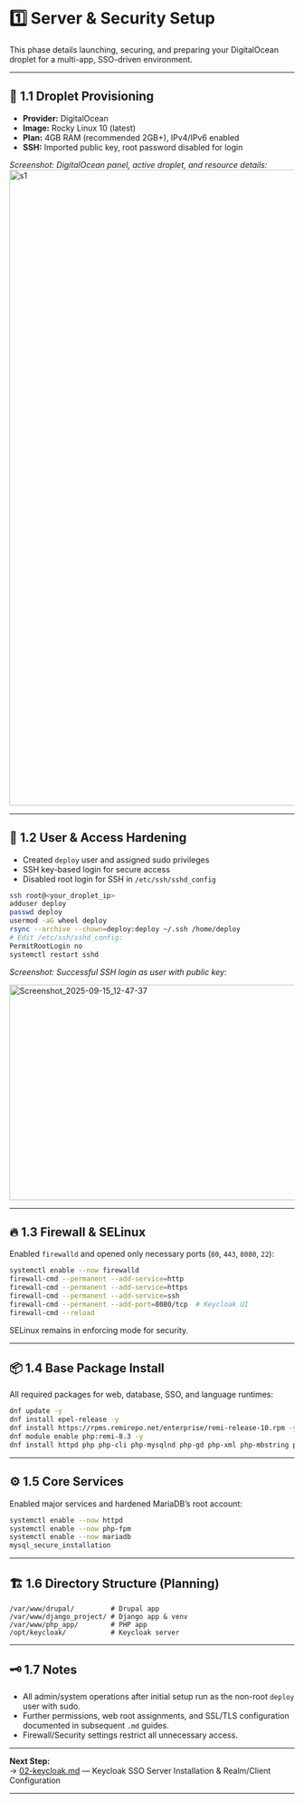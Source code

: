 # 1️⃣ Server & Security Setup

This phase details launching, securing, and preparing your DigitalOcean droplet for a multi-app, SSO-driven environment.

***

## 🚦 1.1 Droplet Provisioning

- **Provider:** DigitalOcean
- **Image:** Rocky Linux 10 (latest)
- **Plan:** 4GB RAM (recommended 2GB+), IPv4/IPv6 enabled
- **SSH:** Imported public key, root password disabled for login

_Screenshot: DigitalOcean panel, active droplet, and resource details:_
<img width="2490" height="1122" alt="s1" src="https://github.com/user-attachments/assets/6164132e-337e-4df0-8d33-a9840d44fa59" />


***

## 🔐 1.2 User & Access Hardening

- Created `deploy` user and assigned sudo privileges  
- SSH key-based login for secure access  
- Disabled root login for SSH in `/etc/ssh/sshd_config`

```bash
ssh root@<your_droplet_ip>
adduser deploy
passwd deploy
usermod -aG wheel deploy
rsync --archive --chown=deploy:deploy ~/.ssh /home/deploy
# Edit /etc/ssh/sshd_config:
PermitRootLogin no
systemctl restart sshd
```

_Screenshot: Successful SSH login as user with public key:_

<img width="2856" height="380" alt="Screenshot_2025-09-15_12-47-37" src="https://github.com/user-attachments/assets/b370c12c-46e7-4a72-a064-bc4278995c21" />


***

## 🔥 1.3 Firewall & SELinux

Enabled `firewalld` and opened only necessary ports (`80`, `443`, `8080`, `22`):

```bash
systemctl enable --now firewalld
firewall-cmd --permanent --add-service=http
firewall-cmd --permanent --add-service=https
firewall-cmd --permanent --add-service=ssh
firewall-cmd --permanent --add-port=8080/tcp  # Keycloak UI
firewall-cmd --reload
```
SELinux remains in enforcing mode for security.

***

## 📦 1.4 Base Package Install

All required packages for web, database, SSO, and language runtimes:

```bash
dnf update -y
dnf install epel-release -y
dnf install https://rpms.remirepo.net/enterprise/remi-release-10.rpm -y
dnf module enable php:remi-8.3 -y
dnf install httpd php php-cli php-mysqlnd php-gd php-xml php-mbstring php-json php-fpm mariadb-server python3 python3-pip unzip wget java-17-openjdk-devel composer -y
```

***

## ⚙️ 1.5 Core Services

Enabled major services and hardened MariaDB’s root account:

```bash
systemctl enable --now httpd
systemctl enable --now php-fpm
systemctl enable --now mariadb
mysql_secure_installation
```

***

## 🏗️ 1.6 Directory Structure (Planning)

```
/var/www/drupal/         # Drupal app  
/var/www/django_project/ # Django app & venv  
/var/www/php_app/        # PHP app  
/opt/keycloak/           # Keycloak server  
```

***

## 🗝 1.7 Notes

- All admin/system operations after initial setup run as the non-root `deploy` user with sudo.
- Further permissions, web root assignments, and SSL/TLS configuration documented in subsequent `.md` guides.
- Firewall/Security settings restrict all unnecessary access.

***

**Next Step:**  
→ [02-keycloak.md](./02-keycloak.md) — Keycloak SSO Server Installation & Realm/Client Configuration

***

